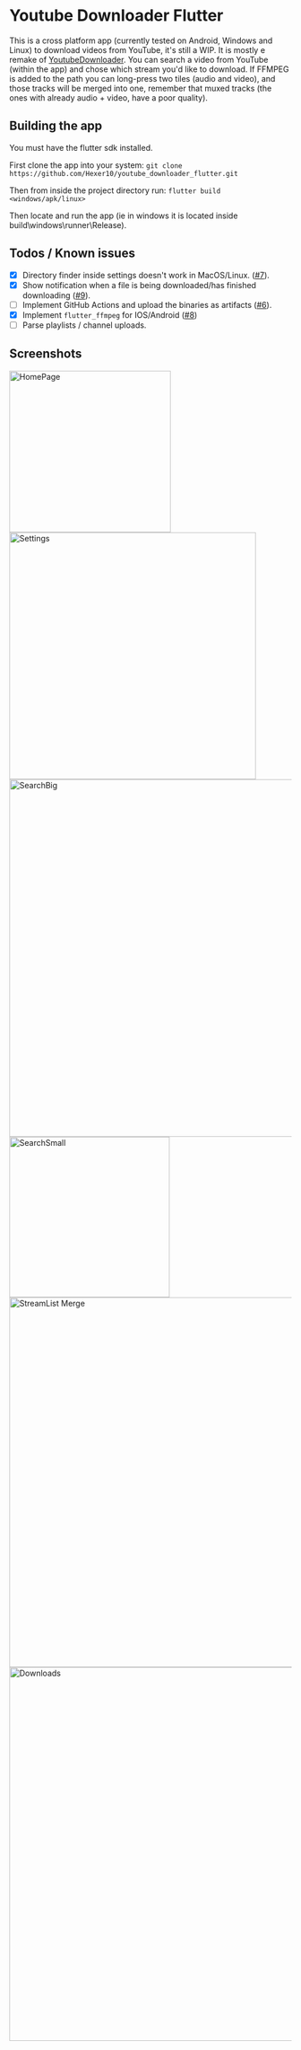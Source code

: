# Youtube Downloader Flutter

This is a cross platform app (currently tested on Android, Windows and Linux) to download videos from YouTube, it's still a WIP. It is mostly e remake of [YoutubeDownloader](https://github.com/Tyrrrz/YoutubeDownloader).
You can search a video from YouTube (within the app) and chose which stream you'd like to download.
If FFMPEG is added to the path you can long-press two tiles (audio and video), and those tracks will be merged into one, remember that muxed tracks (the ones with already audio + video, have a poor quality).

## Building the app

You must have the flutter sdk installed.

First clone the app into your system:
`git clone https://github.com/Hexer10/youtube_downloader_flutter.git`

Then from inside the project directory run:
`flutter build <windows/apk/linux>`

Then locate and run the app (ie in windows it is located inside build\windows\runner\Release).

## Todos / Known issues
 - [x] Directory finder inside settings doesn't work in MacOS/Linux. ([#7](https://github.com/Hexer10/youtube_downloader_flutter/issues/7)).
 - [x] Show notification when a file is being downloaded/has finished downloading ([#9](https://github.com/Hexer10/youtube_downloader_flutter/issues/9)).
 - [ ] Implement GitHub Actions and upload the binaries as artifacts ([#6](https://github.com/Hexer10/youtube_downloader_flutter/issues/6)).
 - [x] Implement `flutter_ffmpeg` for IOS/Android ([#8](https://github.com/Hexer10/youtube_downloader_flutter/issues/8))
 - [ ] Parse playlists / channel uploads.
## Screenshots

<img width="288" alt="HomePage" src="https://user-images.githubusercontent.com/21113203/113563902-c7beb100-9608-11eb-845a-4bad383d2e6b.PNG">
<img width="440" alt="Settings" src="https://user-images.githubusercontent.com/21113203/113563973-df963500-9608-11eb-9583-0031dcd92d76.PNG">
<img width="637" alt="SearchBig" src="https://user-images.githubusercontent.com/21113203/113563918-cbeace80-9608-11eb-8e26-ba4212cccd9d.PNG">
<img width="286" alt="SearchSmall" src="https://user-images.githubusercontent.com/21113203/113563926-cee5bf00-9608-11eb-950f-4934906554b9.PNG">
<img width="659" alt="StreamList Merge" src="https://user-images.githubusercontent.com/21113203/113563992-e45ae900-9608-11eb-8bb5-6787fd0c3e86.PNG"><img width="666" alt="Downloads" src="https://user-images.githubusercontent.com/21113203/113564014-ecb32400-9608-11eb-9a69-1aa5a0655217.PNG">
